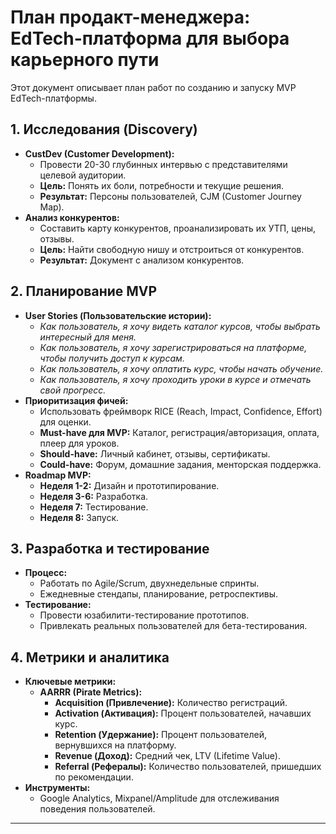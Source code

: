 
# План продакт-менеджера: EdTech-платформа для выбора карьерного пути

Этот документ описывает план работ по созданию и запуску MVP EdTech-платформы.

## 1. Исследования (Discovery)

*   **CustDev (Customer Development):**
    *   Провести 20-30 глубинных интервью с представителями целевой аудитории.
    *   **Цель:** Понять их боли, потребности и текущие решения.
    *   **Результат:** Персоны пользователей, CJM (Customer Journey Map).
*   **Анализ конкурентов:**
    *   Составить карту конкурентов, проанализировать их УТП, цены, отзывы.
    *   **Цель:** Найти свободную нишу и отстроиться от конкурентов.
    *   **Результат:** Документ с анализом конкурентов.

## 2. Планирование MVP

*   **User Stories (Пользовательские истории):**
    *   *Как пользователь, я хочу видеть каталог курсов, чтобы выбрать интересный для меня.*
    *   *Как пользователь, я хочу зарегистрироваться на платформе, чтобы получить доступ к курсам.*
    *   *Как пользователь, я хочу оплатить курс, чтобы начать обучение.*
    *   *Как пользователь, я хочу проходить уроки в курсе и отмечать свой прогресс.*
*   **Приоритизация фичей:**
    *   Использовать фреймворк RICE (Reach, Impact, Confidence, Effort) для оценки.
    *   **Must-have для MVP:** Каталог, регистрация/авторизация, оплата, плеер для уроков.
    *   **Should-have:** Личный кабинет, отзывы, сертификаты.
    *   **Could-have:** Форум, домашние задания, менторская поддержка.
*   **Roadmap MVP:**
    *   **Неделя 1-2:** Дизайн и прототипирование.
    *   **Неделя 3-6:** Разработка.
    *   **Неделя 7:** Тестирование.
    *   **Неделя 8:** Запуск.

## 3. Разработка и тестирование

*   **Процесс:**
    *   Работать по Agile/Scrum, двухнедельные спринты.
    *   Ежедневные стендапы, планирование, ретроспективы.
*   **Тестирование:**
    *   Провести юзабилити-тестирование прототипов.
    *   Привлекать реальных пользователей для бета-тестирования.

## 4. Метрики и аналитика

*   **Ключевые метрики:**
    *   **AARRR (Pirate Metrics):**
        *   **Acquisition (Привлечение):** Количество регистраций.
        *   **Activation (Активация):** Процент пользователей, начавших курс.
        *   **Retention (Удержание):** Процент пользователей, вернувшихся на платформу.
        *   **Revenue (Доход):** Средний чек, LTV (Lifetime Value).
        *   **Referral (Рефералы):** Количество пользователей, пришедших по рекомендации.
*   **Инструменты:**
    *   Google Analytics, Mixpanel/Amplitude для отслеживания поведения пользователей.

---
